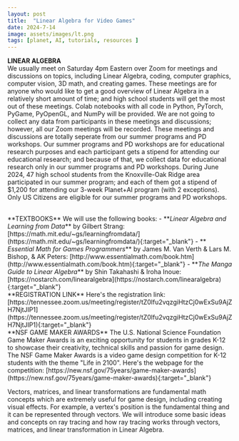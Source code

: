 ```yaml
---
layout: post
title:  "Linear Algebra for Video Games"
date: 2024-7-14
image: assets/images/lt.png
tags: [planet, AI, tutorials, resources ]
---
```


**LINEAR ALGEBRA**   
We usually meet on Saturday 4pm Eastern over Zoom for meetings and discussions on topics, including Linear Algebra, coding, computer graphics, computer vision, 3D math, and creating games. These meetings are for anyone who would like to get a good overview of Linear Algebra in a relatively short amount of time; and high school students will get the most out of these meetings. Colab notebooks with all code in Python, PyTorch, PyGame, PyOpenGL, and NumPy will be provided. We are not going to collect any data from participants in these meetings and discussions; however, all our Zoom meetings will be recorded. These meetings and discussions are totally seperate from our summer programs and PD workshops. Our summer programs and PD workshops are for educational research purposes and each participant gets a stipend for attending our educational research; and because of that, we collect data for educational research only in our summer programs and PD workshops. During June 2024, 47 high school students from the Knoxville-Oak Ridge area participated in our summer program; and each of them got a stipend of $1,200 for attending our 3-week Planet+AI program (with 2 exceptions). Only US Citizens are eligible for our summer programs and PD workshops. 

<br/>
**TEXTBOOKS**   
We will use the following books:
- **<em>Linear Algebra and Learning from Data</em>** by Gilbert Strang:
[https://math.mit.edu/~gs/learningfromdata/](https://math.mit.edu/~gs/learningfromdata/){:target="_blank"}  
- **<em> Essential Math for Games Programmers</em>** by James M. Van Verth & Lars M. Bishop, & AK Peters: [http://www.essentialmath.com/book.htm](http://www.essentialmath.com/book.htm){:target="_blank"}   
- **<em>The Manga Guide to Linear Algebra</em>** by Shin Takahashi & Iroha Inoue: [https://nostarch.com/linearalgebra](https://nostarch.com/linearalgebra){:target="_blank"}   

<br/>
**REGISTRATION LINK**   
Here's the registration link: [https://tennessee.zoom.us/meeting/register/tZ0lfu2vqzgiHtzCj0wExSu9AjZH7NjtJIP1](https://tennessee.zoom.us/meeting/register/tZ0lfu2vqzgiHtzCj0wExSu9AjZH7NjtJIP1){:target="_blank"}

<br/>
**NSF GAME MAKER AWARDS**   
The U.S. National Science Foundation Game Maker Awards is an exciting opportunity for students in grades K-12 to showcase their creativity, technical skills and passion for game design. The NSF Game Maker Awards is a video game design competition for K-12 students with the theme "Life in 2100". Here's the webpage for the competition: 
[https://new.nsf.gov/75years/game-maker-awards](https://new.nsf.gov/75years/game-maker-awards){:target="_blank"}

Vectors, matrices, and linear transformations are fundamental math concepts which are extremely useful for game design, including creating visual effects. For example, a vertex's position is the fundamental thing and it can be represented through vectors. We will introduce some basic ideas and concepts on ray tracing and how ray tracing works through vectors, matrices, and linear transformation in Linear Algebra.

